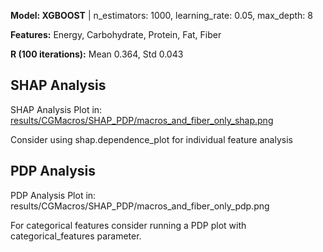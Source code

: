 

**Model: XGBOOST** | n_estimators: 1000, learning_rate: 0.05, max_depth: 8

**Features:** Energy, Carbohydrate, Protein, Fat, Fiber

**R (100 iterations):** Mean 0.364, Std 0.043
## SHAP Analysis ##

SHAP Analysis Plot in: [results/CGMacros/SHAP_PDP/macros_and_fiber_only_shap.png](results/CGMacros/SHAP_PDP/macros_and_fiber_only_shap.png)

Consider using shap.dependence_plot for individual feature analysis
## PDP Analysis ##

PDP Analysis Plot in: results/CGMacros/SHAP_PDP/macros_and_fiber_only_pdp.png

For categorical features consider running a PDP plot with categorical_features parameter.
